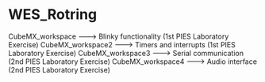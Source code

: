 # WES_Rotring
CubeMX_workspace 	---> Blinky functionality 	(1st PIES Laboratory Exercise)
CubeMX_workspace2 	---> Timers and interrupts 	(1st PIES Laboratory Exercise)
CubeMX_workspace3 	---> Serial communication 	(2nd PIES Laboratory Exercise)
CubeMX_workspace4	---> Audio interface 		(2nd PIES Laboratory Exercise)
